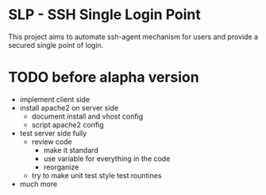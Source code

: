 SLP - SSH Single Login Point
===

This project aims to automate ssh-agent mechanism for users and provide a secured single point of login.

TODO before alapha version
=====
- implement client side
- install apache2 on server side
  - document install and vhost config
  - script apache2 config
- test server side fully
  - review code
    - make it standard
    - use variable for everything in the code
    - reorganize
  - try to make unit test style test rountines
- much more

